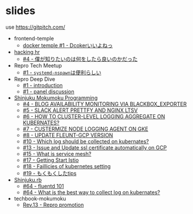 # slides

use https://gitpitch.com/

- frontend-temple
  - [docker temple #1 - Dcokerいいよねっ](https://gitpitch.com/threetreeslight/slides/master?p=frontend-temple/docker_temple_1)
- [hacking hr](hacking-hr/hacking-hr)
  - [#4 - 僕が知りたいのは何をしたら良いのかだった](https://gitpitch.com/threetreeslight/slides/master?p=hacking-hr/4)
- Repro Tech Meetup
  - [#1 - `systemd-nspawn`は便利らしい](https://gitpitch.com/threetreeslight/slides/master?p=repro-tech-meetup/1)
- Repro Deep Dive
  - [#1 - introduction](https://gitpitch.com/threetreeslight/slides/master?p=repro-deep-dive/1/introduction)
  - [#1 - panel discussion](https://gitpitch.com/threetreeslight/slides/master?p=repro-deep-dive/1/carrer-panel)
- [Shinjuku Mokumoku Programming](shinjuku-mokumoku/shinjuku-mokumoku)
  - [#4 - BLOG AVAILABILITY MONITORING VIA BLACKBOX_EXPORTER](https://gitpitch.com/threetreeslight/slides/master?p=shinjuku-mokumoku/4)
  - [#5 - SLACK ALERT PRETTFY AND NGINX LTSV](https://gitpitch.com/threetreeslight/slides/master?p=shinjuku-mokumoku/5)
  - [#6 - HOW TO CLUSTER-LEVEL LOGGING AGGREGATE ON KUBERNATES?](https://gitpitch.com/threetreeslight/slides/master?p=shinjuku-mokumoku/6)
  - [#7 - CUSTERMIZE NODE LOGGING AGENT ON GKE](https://gitpitch.com/threetreeslight/slides/master?p=shinjuku-mokumoku/7)
  - [#8 - UPDATE FLEUNT-GCP VERSION](https://gitpitch.com/threetreeslight/slides/master?p=shinjuku-mokumoku/8)
  - [#10 - Which log should be collected on kubernates?](https://gitpitch.com/threetreeslight/slides/master?p=shinjuku-mokumoku/10)
  - [#13 - Issue and Update ssl certificate automatically on GCP](https://gitpitch.com/threetreeslight/slides/master?p=shinjuku-mokumoku/13)
  - [#15 - What is service mesh?](https://gitpitch.com/threetreeslight/slides/master?p=shinjuku-mokumoku/15)
  - [#17 - Getting Start Istio](https://gitpitch.com/threetreeslight/slides/master?p=shinjuku-mokumoku/17)
  - [#18 - Faillicies of kubernetes setting](https://gitpitch.com/threetreeslight/slides/master?p=shinjuku-mokumoku/18)
  - [#19 - もくもくしたtips](https://gitpitch.com/threetreeslight/slides/master?p=shinjuku-mokumoku/19)
- [Shinjuku.rb](shinjukurb/meetups)
  - [#64 - fluentd 101](https://gitpitch.com/threetreeslight/slides/master?p=shinjukurb/64/fluetnd-101)
  - [#64 - What is the best way to collect log on kubernates?](https://gitpitch.com/threetreeslight/slides/master?p=shinjukurb/64/kubernates-logging)
- techbook-mokumoku
  - [Rev.13 - Repro promotion](https://gitpitch.com/threetreeslight/slides/master?p=techbook-mokumoku)
